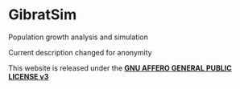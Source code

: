 # GibratSim

<!--- [![DOI](https://zenodo.org/badge/5733/RCura/GibratSim.svg)](https://zenodo.org/badge/latestdoi/5733/RCura/GibratSim) --->
Population growth analysis and simulation

<!--- This web application is a customised version of the [Gibrat Simulator](https://github.com/RCura/gibrat)
It enhances the base application by including urban population databases for the BRICS together with Europe and USA.

#### Contact
For any question, feel free to contact [me](http://www.parisgeo.cnrs.fr/spip.php?article6416&lang=en) --->

Current description changed for anonymity

This website is released under the <a href="LICENSE">**GNU AFFERO GENERAL PUBLIC LICENSE v3**</a>
